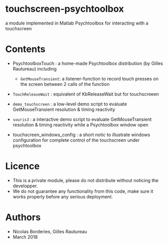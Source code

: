 # touchscreen-psychtoolbox
a module implemented in Matlab Psychtoolbox for interacting with a touchscreen

# Contents

* PsychtoolboxTouch : a home-made Psychtoolbox distribution (by Gilles Rautureau) including 
  * `GetMouseTransient`: a listener-function to record touch presses on the screen between 2 calls of the function

* `TouchReleaseWait` : equivalent of KbReleaseWait but for touchscreeen
* `demo_touchscreen` : a low-level demo script to evaluate GetMouseTransient resolution & timing reactivity
* `souris3` : a interactive demo script to evaluate GetMouseTransient resolution & timing reactivity while a Psychtoolbox window open
* touchscreen_windows_config : a short notic to illustrate windows configuration for complete control of the touchscreen under psychtoolbox

# Licence
- This is a private module, please do not distribute without noticing the developper.
- We do not guarantee any functionality from this code, make sure it works properly before any serious deployment.

# Authors
- Nicolas Borderies, Gilles Rautureau
- March 2018
